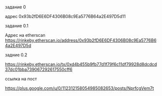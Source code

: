 задание 0

адрес
0x93b2fD6E6DF4306B08c9Ea5776B64a2E497D5d11

задание 0.1

Адрес на etherscan
https://rinkeby.etherscan.io/address/0x93b2fD6E6DF4306B08c9Ea5776B64a2E497D5d

задние 0.2

https://rinkeby.etherscan.io/tx/0xd4b455b9fb77d1f79f6c11df79928d8dcdcd37dc01bba739067292617550cff6

ссылка на пост 

https://plus.google.com/u/0/112312158054985082653/posts/NprfcgVem7t